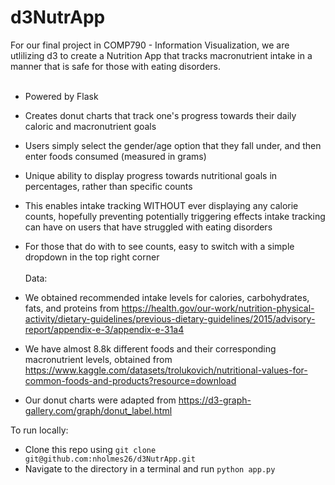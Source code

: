 # d3NutrApp

For our final project in COMP790 - Information Visualization, we are utlilizing d3 to create a Nutrition App that tracks macronutrient intake in a manner that is safe for those with eating disorders. <br /><br /> 
- Powered by Flask
- Creates donut charts that track one's progress towards their daily caloric and macronutrient goals
- Users simply select the gender/age option that they fall under, and then enter foods consumed (measured in grams) 
- Unique ability to display progress towards nutritional goals in percentages, rather than specific counts
- This enables intake tracking WITHOUT ever displaying any calorie counts, hopefully preventing potentially triggering effects intake tracking can have on users that have struggled with eating disorders
- For those that do with to see counts, easy to switch with a simple dropdown in the top right corner
<br /> <br />
Data:

- We obtained recommended intake levels for calories, carbohydrates, fats, and proteins from https://health.gov/our-work/nutrition-physical-activity/dietary-guidelines/previous-dietary-guidelines/2015/advisory-report/appendix-e-3/appendix-e-31a4 <br />
- We have almost 8.8k different foods and their corresponding macronutrient levels, obtained from https://www.kaggle.com/datasets/trolukovich/nutritional-values-for-common-foods-and-products?resource=download <br />
- Our donut charts were adapted from https://d3-graph-gallery.com/graph/donut_label.html <br />

To run locally:
<br />
- Clone this repo using `git clone git@github.com:nholmes26/d3NutrApp.git`
- Navigate to the directory in a terminal and run `python app.py` 
